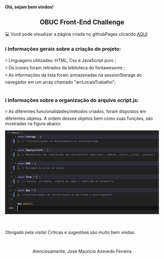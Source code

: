 #### Olá, sejam bem vindos!

<h2 align="center"> OBUC Front-End Challenge</h2>

 💻 Você pode visualizar a página criada no githubPages clicando [AQUI](https://jmauricioaferreira.github.io/obuc-frontend-challenge/)

 <h3> ℹ️ Informações gerais sobre a criação do projeto: </h3> 

◽ Linguagens utilizadas: HTML, Css e JavaScript puro ; </br>
◽ Os ícones foram retirados da biblioteca do fontawesome ; </br>
◽ As informações da lista foram armazenadas na sessionStorage do navegador em um array chamado "arrLocaisTrabalho"; </br>
</br>

 <h3> ℹ️ Informações sobre a organização do arquivo script.js: </h3> 

◽ As diferentes funcionalidades/métodos criados, foram dispostos em diferentes objetos. A ordem desses objetos bem como
suas funções, são mostradas na figura abaixo:

<img src="script-organization.JPG" alt="rocketfy" width="700"/>

</br>
</br>
</br>
<p> Obrigado pela visita! Críticas e sugestões são muito bem vindas.</p> </br>
<p align="center"> Atenciosamente, José Mauricio Azevedo Ferreira </p>
